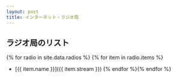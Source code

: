 ```yaml
---
layout: post
title: インターネット・ラジオ局
---
```

## ラジオ局のリスト
{% for radio in site.data.radios %}
  {% for item in radio.items %}
- [{{ item.name }}]({{ item.stream }}) {% endfor %}{% endfor %}
